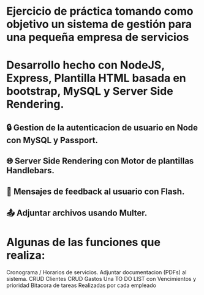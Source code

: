 # Ejercicio de práctica tomando como objetivo un sistema de gestión para una pequeña empresa de servicios
# Desarrollo hecho con NodeJS, Express, Plantilla HTML basada en bootstrap, MySQL y Server Side Rendering.

## 🔒 Gestion de la autenticacion de usuario en Node con MySQL y Passport.
## 🌐 Server Side Rendering con Motor de plantillas Handlebars.
## 💬 Mensajes de feedback al usuario con Flash.
## 📤 Adjuntar archivos usando Multer. 

# Algunas de las funciones que realiza:
Cronograma / Horarios de servicios.
Adjuntar documentacion (PDFs) al sistema.
CRUD Clientes
CRUD Gastos
Una TO DO LIST con Vencimientos y prioridad
Bitacora de tareas Realizadas por cada empleado
